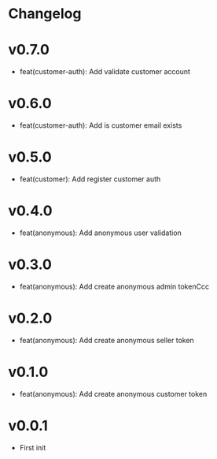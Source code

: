 # Changelog

# v0.7.0
- feat(customer-auth): Add validate customer account

# v0.6.0
- feat(customer-auth): Add is customer email exists 

# v0.5.0
- feat(customer): Add register customer auth

# v0.4.0
- feat(anonymous): Add anonymous user validation

# v0.3.0
- feat(anonymous): Add create anonymous admin tokenCcc

# v0.2.0
- feat(anonymous): Add create anonymous seller token

# v0.1.0
- feat(anonymous): Add create anonymous customer token

# v0.0.1
- First init